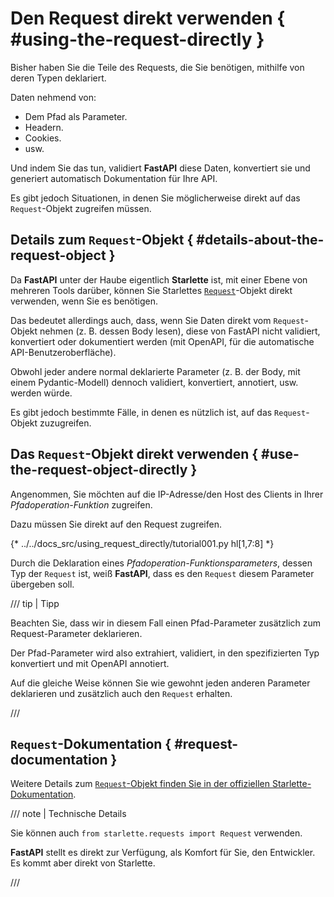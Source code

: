 # Den Request direkt verwenden { #using-the-request-directly }

Bisher haben Sie die Teile des Requests, die Sie benötigen, mithilfe von deren Typen deklariert.

Daten nehmend von:

* Dem Pfad als Parameter.
* Headern.
* Cookies.
* usw.

Und indem Sie das tun, validiert **FastAPI** diese Daten, konvertiert sie und generiert automatisch Dokumentation für Ihre API.

Es gibt jedoch Situationen, in denen Sie möglicherweise direkt auf das `Request`-Objekt zugreifen müssen.

## Details zum `Request`-Objekt { #details-about-the-request-object }

Da **FastAPI** unter der Haube eigentlich **Starlette** ist, mit einer Ebene von mehreren Tools darüber, können Sie Starlettes <a href="https://www.starlette.io/requests/" class="external-link" target="_blank">`Request`</a>-Objekt direkt verwenden, wenn Sie es benötigen.

Das bedeutet allerdings auch, dass, wenn Sie Daten direkt vom `Request`-Objekt nehmen (z. B. dessen Body lesen), diese von FastAPI nicht validiert, konvertiert oder dokumentiert werden (mit OpenAPI, für die automatische API-Benutzeroberfläche).

Obwohl jeder andere normal deklarierte Parameter (z. B. der Body, mit einem Pydantic-Modell) dennoch validiert, konvertiert, annotiert, usw. werden würde.

Es gibt jedoch bestimmte Fälle, in denen es nützlich ist, auf das `Request`-Objekt zuzugreifen.

## Das `Request`-Objekt direkt verwenden { #use-the-request-object-directly }

Angenommen, Sie möchten auf die IP-Adresse/den Host des Clients in Ihrer *Pfadoperation-Funktion* zugreifen.

Dazu müssen Sie direkt auf den Request zugreifen.

{* ../../docs_src/using_request_directly/tutorial001.py hl[1,7:8] *}

Durch die Deklaration eines *Pfadoperation-Funktionsparameters*, dessen Typ der `Request` ist, weiß **FastAPI**, dass es den `Request` diesem Parameter übergeben soll.

/// tip | Tipp

Beachten Sie, dass wir in diesem Fall einen Pfad-Parameter zusätzlich zum Request-Parameter deklarieren.

Der Pfad-Parameter wird also extrahiert, validiert, in den spezifizierten Typ konvertiert und mit OpenAPI annotiert.

Auf die gleiche Weise können Sie wie gewohnt jeden anderen Parameter deklarieren und zusätzlich auch den `Request` erhalten.

///

## `Request`-Dokumentation { #request-documentation }

Weitere Details zum <a href="https://www.starlette.io/requests/" class="external-link" target="_blank">`Request`-Objekt finden Sie in der offiziellen Starlette-Dokumentation</a>.

/// note | Technische Details

Sie können auch `from starlette.requests import Request` verwenden.

**FastAPI** stellt es direkt zur Verfügung, als Komfort für Sie, den Entwickler. Es kommt aber direkt von Starlette.

///
